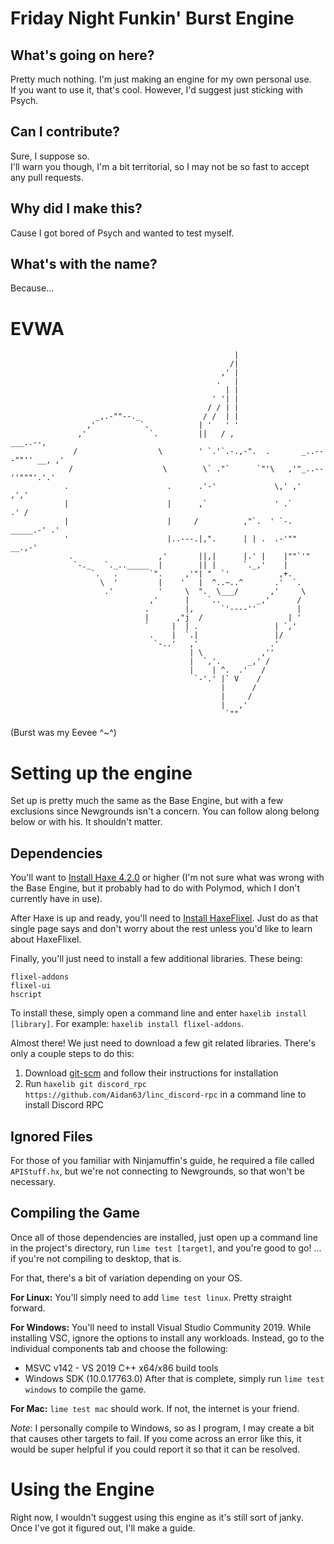 # Friday Night Funkin' Burst Engine

## What's going on here?
Pretty much nothing. I'm just making an engine for my own personal use.  
If you want to use it, that's cool. However, I'd suggest just sticking with Psych.

## Can I contribute?
Sure, I suppose so.  
I'll warn you though, I'm a bit territorial, so I may not be so fast to accept any pull requests.

## Why did I make this?
Cause I got bored of Psych and wanted to test myself.

## What's with the name?
Because...

# EVWA
                                                      |
                                                     /|
                                                   ,' |
                                                  .   |
                                                    | |
                                                 ' '| |
                                                / / | |
                       _,.-""--._              / /  | |
                     ,'          `.           | '   ' '
                   ,'              `.         ||   / ,                         ___..--,
                  /                  \        ' `.'`.-.,-".  .       _..---""'' __, ,'
                 /                    \        \` ."`      `"'\   ,'"_..--''"""'.'.'
                .                      .      .'-'             \,' ,'         ,','
                |                      |      ,`               ' .`         .' /
                |                      |     /          ,"`.  ' `-. _____.-' .'
                '                      |..---.|,".      | | .  .-'""   __.,-'
                 .                   ,'       ||,|      |.' |    |""`'"
                  `-._   `._.._____  |        || |      `._,'    |
                      `.   .       `".     ,'"| "  `'           ,+.
                        \  '         |    '   |  ^..~..^       .'  `.
                         .'          '     \  ".  \___/       ,'     \
                                   ,'      |    `..        _,'      /
                                  .        |,      `'----''         |
                                  |      ,"j  /                   | '
                                  `     |  | .                 | `,'
                                   .    |  `.|                 |/
                                    `-..'   ,'                .'
                                            | \             ,''
                                            |  `,'.      _,' /
                                            |    | ^.  .'   /
                                             `-'.' |` V    /
                                                   |      /
                                                   |     /
                                                   |   ,'
                                                    `""
(Burst was my Eevee ^~^)

# Setting up the engine
Set up is pretty much the same as the Base Engine, but with a few exclusions since Newgrounds isn't a concern. You can follow along belong below or with his. It shouldn't matter.

## Dependencies
You'll want to [Install Haxe 4.2.0](https://haxe.org/download/version/4.2.5/) or higher (I'm not sure what was wrong with the Base Engine, but it probably had to do with Polymod, which I don't currently have in use).

After Haxe is up and ready, you'll need to [Install HaxeFlixel](https://haxeflixel.com/documentation/install-haxeflixel/). Just do as that single page says and don't worry about the rest unless you'd like to learn about HaxeFlixel.

Finally, you'll just need to install a few additional libraries. These being:
```
flixel-addons
flixel-ui
hscript
```

To install these, simply open a command line and enter `haxelib install [library]`. For example: `haxelib install flixel-addons`.

Almost there! We just need to download a few git related libraries. There's only a couple steps to do this:
1. Download [git-scm](https://git-scm.com/downloads) and follow their instructions for installation
2. Run `haxelib git discord_rpc https://github.com/Aidan63/linc_discord-rpc` in a command line to install Discord RPC

## Ignored Files
For those of you familiar with Ninjamuffin's guide, he required a file called `APIStuff.hx`, but we're not connecting to Newgrounds, so that won't be necessary.

## Compiling the Game
Once all of those dependencies are installed, just open up a command line in the project's directory, run `lime test [target]`, and you're good to go! ... if you're not compiling to desktop, that is.

For that, there's a bit of variation depending on your OS.

**For Linux:** You'll simply need to add `lime test linux`. Pretty straight forward.

**For Windows:** You'll need to install Visual Studio Community 2019. While installing VSC, ignore the options to install any workloads. Instead, go to the individual components tab and choose the following:
* MSVC v142 - VS 2019 C++ x64/x86 build tools
* Windows SDK (10.0.17763.0)
After that is complete, simply run `lime test windows` to compile the game.

**For Mac:** `lime test mac` should work. If not, the internet is your friend.

*Note*: I personally compile to Windows, so as I program, I may create a bit that causes other targets to fail. If you come across an error like this, it would be super helpful if you could report it so that it can be resolved.

# Using the Engine
Right now, I wouldn't suggest using this engine as it's still sort of janky. Once I've got it figured out, I'll make a guide.